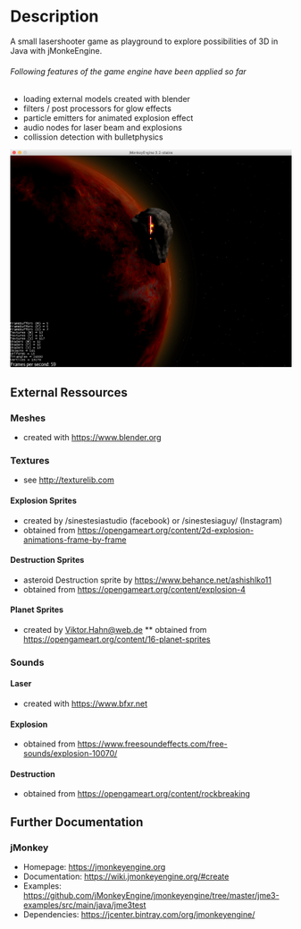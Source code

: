 # Description
A small lasershooter game as playground to explore possibilities of 3D in Java with jMonkeEngine.

###### Following features of the game engine have been applied so far
* loading external models created with blender
* filters / post processors for glow effects
* particle emitters for animated explosion effect
* audio nodes for laser beam and explosions
* collission detection with bulletphysics


![](img/preview.png)
## External Ressources
### Meshes
* created with https://www.blender.org

### Textures
* see http://texturelib.com

#### Explosion Sprites
* created by /sinestesiastudio (facebook) or /sinestesiaguy/ (Instagram)
* obtained from https://opengameart.org/content/2d-explosion-animations-frame-by-frame

#### Destruction Sprites
* asteroid Destruction sprite by https://www.behance.net/ashishlko11
* obtained from https://opengameart.org/content/explosion-4

#### Planet Sprites
* created by Viktor.Hahn@web.de
** obtained from https://opengameart.org/content/16-planet-sprites

### Sounds
#### Laser
* created with https://www.bfxr.net

#### Explosion
* obtained from https://www.freesoundeffects.com/free-sounds/explosion-10070/

#### Destruction
* obtained from https://opengameart.org/content/rockbreaking

## Further Documentation

### jMonkey
- Homepage: https://jmonkeyengine.org
- Documentation: https://wiki.jmonkeyengine.org/#create
- Examples: https://github.com/jMonkeyEngine/jmonkeyengine/tree/master/jme3-examples/src/main/java/jme3test
- Dependencies: https://jcenter.bintray.com/org/jmonkeyengine/
